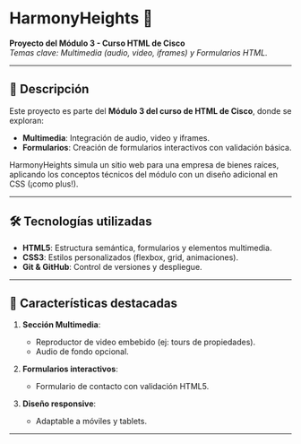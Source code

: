 # HarmonyHeights 🏡

**Proyecto del Módulo 3 - Curso HTML de Cisco**  
*Temas clave: Multimedia (audio, video, iframes) y Formularios HTML.*

---

## 📌 Descripción
Este proyecto es parte del **Módulo 3 del curso de HTML de Cisco**, donde se exploran:
- **Multimedia**: Integración de audio, video y iframes.
- **Formularios**: Creación de formularios interactivos con validación básica.

HarmonyHeights simula un sitio web para una empresa de bienes raíces, aplicando los conceptos técnicos del módulo con un diseño adicional en CSS (¡como plus!).

---

## 🛠 Tecnologías utilizadas
- **HTML5**: Estructura semántica, formularios y elementos multimedia.
- **CSS3**: Estilos personalizados (flexbox, grid, animaciones).
- **Git & GitHub**: Control de versiones y despliegue.

---

## 🎯 Características destacadas
1. **Sección Multimedia**:
   - Reproductor de video embebido (ej: tours de propiedades).
   - Audio de fondo opcional.

2. **Formularios interactivos**:
   - Formulario de contacto con validación HTML5.


3. **Diseño responsive**:
   - Adaptable a móviles y tablets.

---

